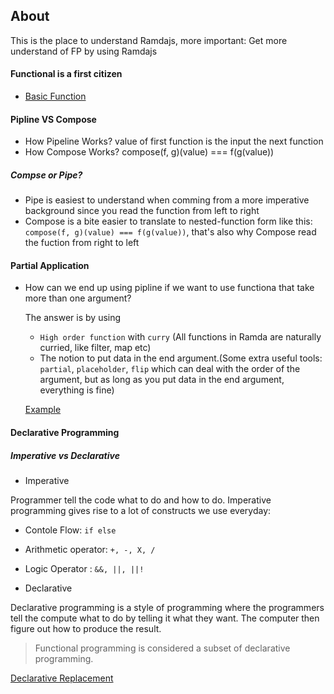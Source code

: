 ## About

This is the place to understand Ramdajs, more important: Get more understand of FP by using Ramdajs

#### Functional is a first citizen

* [Basic Function](1.functional.js)

#### Pipline VS Compose

* How Pipeline Works? value of first function is the input the next function
* How Compose Works? compose(f, g)(value) === f(g(value))

##### Compse or Pipe?
* Pipe is easiest to understand when comming from a more imperative background since you read the function from left to right
* Compose is a bite easier to translate to nested-function form like this: `compose(f, g)(value) === f(g(value))`, that's also why Compose read the fuction from right to left

#### Partial Application

* How can we end up using pipline if we want to use functiona that take more than one argument?

  The answer is by using
    * `High order function` with `curry` (All functions in Ramda are naturally curried, like filter, map etc)
    * The notion to put data in the end argument.(Some extra useful tools: `partial`, `placeholder`, `flip` which can deal with the order of the argument, but as long as you put data in the end argument, everything is fine)

  [Example](3.partial_application.js)

#### Declarative Programming

##### Imperative vs Declarative

* Imperative

Programmer tell the code what to do and how to do. Imperative programming gives rise to a lot of constructs we use everyday:
  * Contole Flow: `if else`
  * Arithmetic operator: `+, -, X, /`
  * Logic Operator : `&&, ||, ||!`

* Declarative

Declarative programming is a style of programming where the programmers tell the compute what to do by telling it what they want. The computer then figure out how to produce the result.

> Functional programming is considered a subset of declarative programming.

[Declarative Replacement](4.declarative_programming.js)